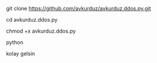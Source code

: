 git clone https://github.com/avkurduz/avkurduz.ddos.py.git

cd avkurduz.ddos.py

chmod +x avkurduz.ddos.py

python

kolay gelsin 

